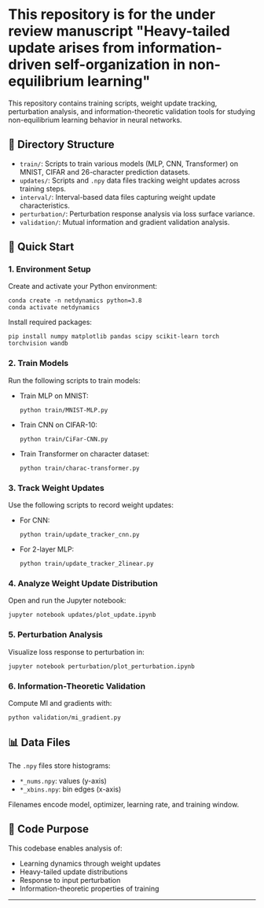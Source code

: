 # This repository is for the under review manuscript "Heavy-tailed update arises from information-driven self-organization in non-equilibrium learning"


This repository contains training scripts, weight update tracking, perturbation analysis, and information-theoretic validation tools for studying non-equilibrium learning behavior in neural networks.

## 📁 Directory Structure

- `train/`: Scripts to train various models (MLP, CNN, Transformer) on MNIST, CIFAR and 26-character prediction datasets.
- `updates/`: Scripts and `.npy` data files tracking weight updates across training steps.
- `interval/`: Interval-based data files capturing weight update characteristics.
- `perturbation/`: Perturbation response analysis via loss surface variance.
- `validation/`: Mutual information and gradient validation analysis.

## 🚀 Quick Start

### 1. Environment Setup

Create and activate your Python environment:

    conda create -n netdynamics python=3.8
    conda activate netdynamics

Install required packages:

    pip install numpy matplotlib pandas scipy scikit-learn torch torchvision wandb

### 2. Train Models

Run the following scripts to train models:

- Train MLP on MNIST:

      python train/MNIST-MLP.py

- Train CNN on CIFAR-10:

      python train/CiFar-CNN.py

- Train Transformer on character dataset:

      python train/charac-transformer.py

### 3. Track Weight Updates

Use the following scripts to record weight updates:

- For CNN:

      python train/update_tracker_cnn.py

- For 2-layer MLP:

      python train/update_tracker_2linear.py

### 4. Analyze Weight Update Distribution

Open and run the Jupyter notebook:

    jupyter notebook updates/plot_update.ipynb

### 5. Perturbation Analysis

Visualize loss response to perturbation in:

    jupyter notebook perturbation/plot_perturbation.ipynb

### 6. Information-Theoretic Validation

Compute MI and gradients with:

    python validation/mi_gradient.py

## 📊 Data Files

The `.npy` files store histograms:

- `*_nums.npy`: values (y-axis)
- `*_xbins.npy`: bin edges (x-axis)

Filenames encode model, optimizer, learning rate, and training window.

## 🧠 Code Purpose

This codebase enables analysis of:

- Learning dynamics through weight updates
- Heavy-tailed update distributions
- Response to input perturbation
- Information-theoretic properties of training

---
